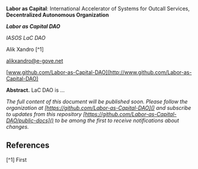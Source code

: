 **Labor as Capital**: International Accelerator of Systems for Outcall Services, **Decentralized Autonomous Organization**



***Labor as Capital DAO***

*IASOS LaC DAO*



Alik Xandro [^1]

alikxandro@e-gove.net

[www.github.com/Labor-as-Capital-DAO](http://www.github.com/Labor-as-Capital-DAO)



**Abstract.** LaC DAO is ...


*The full content of this document will be published soon. Please follow
the organization at [https://github.com/Labor-as-Capital-DAO]() and
subscribe to updates from this repository
[https://github.com/Labor-as-Capital-DAO/public-docs]() to be among the
first to receive notifications about changes.*

## References
[^1] First
